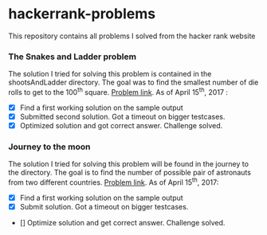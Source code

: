 # hackerrank-problems
This repository contains all problems I solved from the hacker rank website

### The Snakes and Ladder problem
The solution I tried for solving this problem is contained in the shootsAndLadder directory.
The goal was to find the smallest number of die rolls to get to the 100<sup>th</sup> square. [Problem link](https://www.hackerrank.com/challenges/the-quickest-way-up).
As of April 15<sup>th</sup>, 2017 :
- [X] Find a first working solution on the sample output
- [X] Submitted second solution. Got a timeout on bigger testcases.
- [X] Optimized solution and got correct answer. Challenge solved.

### Journey to the moon
The solution I tried for solving this problem will be found in the journey to the directory.
The goal is to find the number of possible pair of astronauts from two different countries. [Problem link](https://www.hackerrank.com/challenges/journey-to-the-moon).
As of April 15<sup>th</sup>, 2017:
- [X] Find a first working solution on the sample output
- [X] Submit solution. Got a timeout on bigger testcases.
- [] Optimize solution and get correct answer. Challenge solved.
